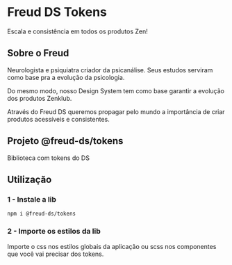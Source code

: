 # Freud DS Tokens
Escala e consistência em todos os produtos Zen!

## Sobre o Freud
Neurologista e psiquiatra criador da psicanálise. Seus estudos serviram como base pra a evolução da psicologia.

Do mesmo modo, nosso Design System tem como base garantir a evolução dos produtos Zenklub.

Através do Freud DS queremos propagar pelo mundo a importância de criar produtos acessíveis e consistentes.

## Projeto @freud-ds/tokens
Biblioteca com tokens do DS


## Utilização

### 1 - Instale a lib
```
npm i @freud-ds/tokens
```

### 2 - Importe os estilos da lib
Importe o css nos estilos globais da aplicação ou scss nos componentes que você vai precisar dos tokens.

